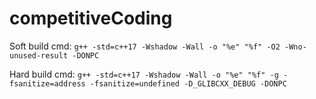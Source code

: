 # competitiveCoding

Soft build cmd: `g++ -std=c++17 -Wshadow -Wall -o "%e" "%f" -O2 -Wno-unused-result -DONPC` 

Hard build cmd: `g++ -std=c++17 -Wshadow -Wall -o "%e" "%f" -g -fsanitize=address -fsanitize=undefined -D_GLIBCXX_DEBUG -DONPC`
